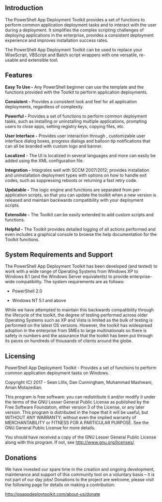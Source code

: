 ## Introduction

The PowerShell App Deployment Toolkit provides a set of functions to perform common application deployment tasks and to interact with the user during a deployment. It simplifies the complex scripting challenges of deploying applications in the enterprise, provides a consistent deployment experience and improves installation success rates.

The PowerShell App Deployment Toolkit can be used to replace your WiseScript, VBScript and Batch script wrappers with one versatile, re-usable and extensible tool.

## Features

**Easy To Use -** Any PowerShell beginner can use the template and the functions provided with the Toolkit to perform application deployments.

**Consistent -** Provides a consistent look and feel for all application deployments, regardless of complexity.

**Powerful -** Provides a set of functions to perform common deployment tasks, such as installing or uninstalling multiple applications, prompting users to close apps, setting registry keys, copying files, etc.

**User Interface -** Provides user interaction through , customizable user interface dialog boxes, progress dialogs and balloon tip notifications that can all be branded with custom logo and banner.

**Localized** - The UI is localized in several languages and more can easily be added using the XML configuration file.

**Integration -** Integrates well with SCCM 2007/2012; provides installation and uninstallation deployment types with options on how to handle exit codes, such as suppressing reboots or returning a fast retry code.

**Updatable -** The logic engine and functions are separated from per-application scripts, so that you can update the toolkit when a new version is released and maintain backwards compatibility with your deployment scripts.

**Extensible -** The Toolkit can be easily extended to add custom scripts and functions.

**Helpful -** The Toolkit provides detailed logging of all actions performed and even includes a graphical console to browse the help documentation for the Toolkit functions.

## System Requirements and Support

The PowerShell App Deployment Toolkit has been developed (and tested) to work with a wide range of Operating Systems from Windows XP to Windows 8.1 (and the Windows Server equivalents) to provide enterprise-wide compatibility. The system requirements are as follows:

  - PowerShell 2.0

  - Windows NT 5.1 and above

While we have attempted to maintain this backwards compatibility through the lifecycle of the toolkit, the degree of testing performed across older Operating Systems such as XP and Vista is limited as the bulk of testing is performed on the latest OS versions. However, the toolkit has widespread adoption in the enterprise from SMEs to large multinationals so there is safety in numbers and the assurance that the toolkit has been put through its paces on hundreds of thousands of clients around the globe.

## Licensing

PowerShell App Deployment Toolkit - Provides a set of functions to perform common application deployment tasks on Windows.

Copyright (C) 2017 - Sean Lillis, Dan Cunningham, Muhammad Mashwani, Aman Motazedian.

This program is free software: you can redistribute it and/or modify it under the terms of the GNU Lesser General Public License as published by the Free Software Foundation, either version 3 of the License, or any later version. This program is distributed in the hope that it will be useful, but WITHOUT ANY WARRANTY; without even the implied warranty of MERCHANTABILITY or FITNESS FOR A PARTICULAR PURPOSE. See the GNU General Public License for more details.

You should have received a copy of the GNU Lesser General Public License along with this program. If not, see <http://www.gnu.org/licenses/>.

## Donations

We have invested our spare time in the creation and ongoing development, maintenance and support of this community tool on a voluntary basis – it is not part of our day jobs\! Donations to the project are welcome, please visit the following page for details on making a contribution:

<http://psappdeploytoolkit.com/about-us/donate>